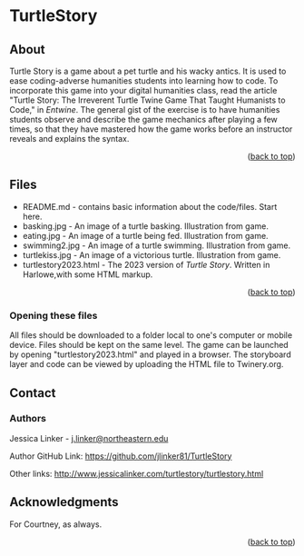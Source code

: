 # TurtleStory
<a id="readme-top"></a>

## About

Turtle Story is a game about a pet turtle and his wacky antics. It is used to ease coding-adverse humanities students into learning how to code. To incorporate this game into your digital humanities class, read the article "Turtle Story: The Irreverent Turtle Twine Game That Taught Humanists to Code," in _Entwine_. The general gist of the exercise is to have humanities students observe and describe the game mechanics after playing a few times, so that they have mastered how the game works before an instructor reveals and explains the syntax. 

<p align="right">(<a href="#readme-top">back to top</a>)</p>
 
## Files

* README.md - contains basic information about the code/files. Start here.
* basking.jpg - An image of a turtle basking. Illustration from game.
* eating.jpg - An image of a turtle being fed. Illustration from game.
* swimming2.jpg - An image of a turtle swimming. Illustration from game.
* turtlekiss.jpg - An image of a victorious turtle. Illustration from game.
* turtlestory2023.html - The 2023 version of _Turtle Story_. Written in Harlowe,with some HTML markup.

<p align="right">(<a href="#readme-top">back to top</a>)</p>
 
 ###  Opening these files

All files should be downloaded to a folder local to one's computer or mobile device. Files should be kept on the same level. The game can be launched by opening "turtlestory2023.html" and played in a browser. The storyboard layer and code can be viewed by uploading the HTML file to Twinery.org. 

## Contact
### Authors

Jessica Linker - j.linker@northeastern.edu

Author GitHub Link: https://github.com/jlinker81/TurtleStory

Other links: http://www.jessicalinker.com/turtlestory/turtlestory.html


## Acknowledgments

For Courtney, as always.

<p align="right">(<a href="#readme-top">back to top</a>)</p>
